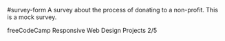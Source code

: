 #survey-form
A survey about the process of donating to a non-profit. This is a mock survey.   

freeCodeCamp Responsive Web Design Projects 2/5
